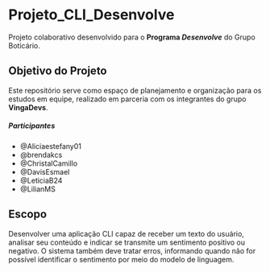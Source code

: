 # Projeto_CLI_Desenvolve

Projeto colaborativo desenvolvido para o **Programa *Desenvolve*** do Grupo Boticário.

## Objetivo do Projeto

Este repositório serve como espaço de planejamento e organização para os estudos em equipe, realizado em parceria com os integrantes do grupo **VingaDevs**.

##### Participantes
- @Aliciaestefany01
- @brendakcs
- @ChristalCamillo
- @DavisEsmael
- @LeticiaB24
- @LilianMS

## Escopo

Desenvolver uma aplicação CLI capaz de receber um texto do usuário, analisar seu conteúdo e indicar se transmite um sentimento positivo ou negativo. O sistema também deve tratar erros, informando quando não for possível identificar o sentimento por meio do modelo de linguagem.